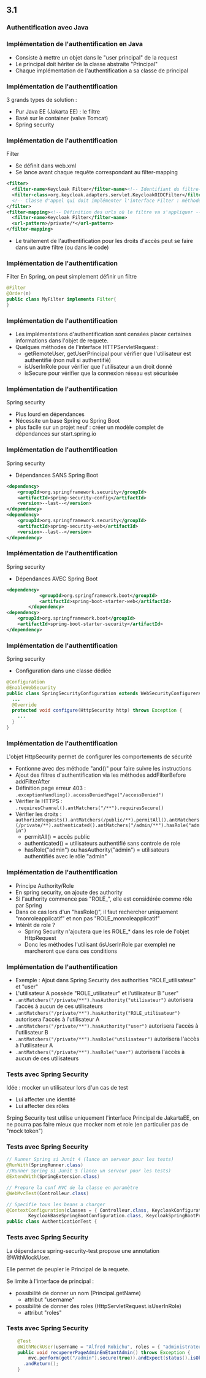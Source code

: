 <!-- .slide: data-background-image="images/securite-informatique.png" data-background-size="1200px" class="chapter" -->
## 3.1
### Authentification avec Java







<!-- .slide: class="slide" -->
### Implémentation de l'authentification en Java
- Consiste à mettre un objet dans le "user principal" de la request
- Le principal doit hériter de la classe abstraite "Principal"
- Chaque implémentation de l'authentification a sa classe de principal









<!-- .slide: class="slide" -->
### Implémentation de l'authentification
3 grands types de solution :
- Pur Java EE (Jakarta EE) : le filtre
- Basé sur le container (valve Tomcat)
- Spring security








<!-- .slide: class="slide" -->
### Implémentation de l'authentification
Filter
- Se définit dans web.xml
- Se lance avant chaque requête correspondant au filter-mapping
```xml
<filter>
  <filter-name>Keycloak Filter</filter-name><!-- Identifiant du filtre-->
  <filter-class>org.keycloak.adapters.servlet.KeycloakOIDCFilter</filter-class>
  <!-- Classe d'appel qui doit implémenter l'interface Filter : méthode "invoke()" -->
</filter>
<filter-mapping><!-- Définition des urls où le filtre va s'appliquer -->
  <filter-name>Keycloak Filter</filter-name>
  <url-pattern>/private/*</url-pattern>
</filter-mapping>
```
- Le traitement de l'authentification pour les droits d'accès peut se faire dans un autre filtre (ou dans le code)






<!-- .slide: class="slide" -->
### Implémentation de l'authentification
Filter
En Spring, on peut simplement définir un filtre
```java
@Filter
@Order(n)
public class MyFilter implements Filter{
}
```






<!-- .slide: class="slide" -->
### Implémentation de l'authentification
- Les implémentations d'authentification sont censées placer certaines informations dans l'objet de requete.
- Quelques méthodes de l'interface HTTPServletRequest :
   - getRemoteUser, getUserPrincipal pour vérifier que l'utilisateur est authentifié (non null si authentifié)
   - isUserInRole pour vérifier que l'utilisateur a un droit donné
   - isSecure pour vérifier que la connexion réseau est sécurisée





<!-- .slide: class="slide" -->
### Implémentation de l'authentification
Spring security
- Plus lourd en dépendances
- Nécessite un base Spring ou Spring Boot
- plus facile sur un projet neuf : créer un modèle complet de dépendances sur start.spring.io







<!-- .slide: class="slide" -->
### Implémentation de l'authentification
Spring security
- Dépendances SANS Spring Boot
```xml
<dependency>
    <groupId>org.springframework.security</groupId>
    <artifactId>spring-security-config</artifactId>
    <version>--last--</version>
</dependency>
<dependency>
    <groupId>org.springframework.security</groupId>
    <artifactId>spring-security-web</artifactId>
    <version>--last--</version>
</dependency>
```






<!-- .slide: class="slide" -->
### Implémentation de l'authentification
Spring security
- Dépendances AVEC Spring Boot
```xml
<dependency>
			<groupId>org.springframework.boot</groupId>
			<artifactId>spring-boot-starter-web</artifactId>
		</dependency>
<dependency>
    <groupId>org.springframework.boot</groupId>
    <artifactId>spring-boot-starter-security</artifactId>
</dependency>
```







<!-- .slide: class="slide" -->
### Implémentation de l'authentification
Spring security
- Configuration dans une classe dédiée
```java
@Configuration
@EnableWebSecurity
public class SpringSecurityConfiguration extends WebSecurityConfigurerAdapter {
  ...
  @Override
  protected void configure(HttpSecurity http) throws Exception {
    ...
  }
}
```








<!-- .slide: class="slide" -->
### Implémentation de l'authentification
L'objet HttpSecurity permet de configurer les comportements de sécurité
- Fontionne avec des méthode "and()" pour faire suivre les instructions
- Ajout des filtres d'authentification via les méthodes addFilterBefore addFilterAfter
- Définition page erreur 403 : ```.exceptionHandling().accessDeniedPage("/accessDenied")```
- Vérifier le HTTPS : ```.requiresChannel().antMatchers("/**").requiresSecure()```
- Vérifier les droits : ```authorizeRequests().antMatchers(/public/**).permitAll().antMatchers(/private/**).authenticated().antMatchers("/admin/**").hasRole("admin")```
  - permitAll() = accès public
  - authenticated() = utilisateurs authentifié sans controle de role
  - hasRole("admin") ou hasAuthority("admin") = utilisateurs authentifiés avec le rôle "admin"








<!-- .slide: class="slide" -->
### Implémentation de l'authentification
- Principe Authority/Role
- En spring security, on ajoute des authority
- Si l'authority commence pas "ROLE_", elle est considérée comme rôle par Spring
- Dans ce cas lors d'un "hasRole()", il faut rechercher uniquement "monroleapplicatif" et non pas "ROLE_monroleapplicatif"
- Intérêt de role ? 
  - Spring Security n'ajoutera que les ROLE_* dans les role de l'objet HttpRequest
  - Donc les méthodes l'utilisant (isUserInRole par exemple) ne marcheront que dans ces conditions







<!-- .slide: class="slide" -->
### Implémentation de l'authentification
- Exemple : Ajout dans Spring Security des authorities "ROLE_utilisateur" et "user"
- L'utilisateur A possède "ROLE_utilisateur" et l'utilisateur B "user"
- `.antMatchers("/private/**").hasAuthority("utilisateur")` autorisera l'accès à aucun de ces utilisateurs
- `.antMatchers("/private/**").hasAuthority("ROLE_utilisateur")` autorisera l'accès à l'utilisateur A
- `.antMatchers("/private/**").hasAuthority("user")` autorisera l'accès à l'utilisateur B
- `.antMatchers("/private/**").hasRole("utilisateur")` autorisera l'accès à l'utilisateur A
- `.antMatchers("/private/**").hasRole("user")` autorisera l'accès à aucun de ces utilisateurs







<!-- .slide: class="slide" -->
### Tests avec Spring Security
Idée : mocker un utilisateur lors d'un cas de test
- Lui affecter une identité
- Lui affecter des rôles

Srping Security test utilise uniquement l'interface Principal de JakartaEE, on ne pourra pas faire mieux que mocker nom et role (en particulier pas de "mock token")









<!-- .slide: class="slide" -->
### Tests avec Spring Security
```java
// Runner Spring si Junit 4 (lance un serveur pour les tests)
@RunWith(SpringRunner.class)
//Runner Spring si Junit 5 (lance un serveur pour les tests)
@ExtendWith(SpringExtension.class)

// Prepare la conf MVC de la classe en paramètre
@WebMvcTest(Controlleur.class)

// Specifie tous les beans a charger
@ContextConfiguration(classes = { Controlleur.class, KeycloakConfigurationAdapter.class,
		KeycloakBaseSpringBootConfiguration.class, KeycloakSpringBootProperties.class })
public class AuthenticationTest {
```







<!-- .slide: class="slide" -->
### Tests avec Spring Security
La dépendance spring-security-test propose une annotation @WithMockUser.

Elle permet de peupler le Principal de la requete.

Se limite à l'interface de principal : 
- possibilité de donner un nom (Principal.getName) 
  - attribut "username"
- possibilité de donner des roles (HttpServletRequest.isUserInRole) 
  - attribut "roles"






<!-- .slide: class="slide" -->
### Tests avec Spring Security
```java
	@Test
	@WithMockUser(username = "Alfred Robichu", roles = { "administrateur" })
	public void recupererPageAdminEnEtantAdmin() throws Exception {
		mvc.perform(get("/admin").secure(true)).andExpect(status().isOk())
      .andReturn();
	}
```